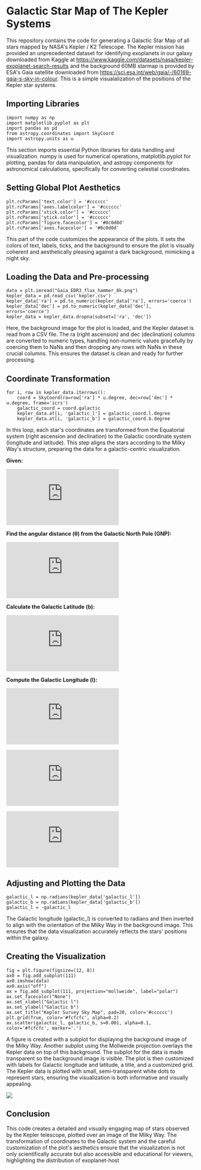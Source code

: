 # Galactic Star Map of The Kepler Systems
This repository contains the code for generating a Galactic Star Map of all stars mapped by NASA's Kepler / K2 Telescope. The Kepler mission has provided an unprecedented dataset for identifying exoplanets in our galaxy downloaded from Kaggle at https://www.kaggle.com/datasets/nasa/kepler-exoplanet-search-results and the background 60MB starmap is provided by ESA's Gaia satellite downloaded from https://sci.esa.int/web/gaia/-/60169-gaia-s-sky-in-colour. This is a simple visualalization of the positions of the Kepler star systems.


## Importing Libraries
```
import numpy as np
import matplotlib.pyplot as plt
import pandas as pd
from astropy.coordinates import SkyCoord
import astropy.units as u
```
This section imports essential Python libraries for data handling and visualization. numpy is used for numerical operations, matplotlib.pyplot for plotting, pandas for data manipulation, and astropy components for astronomical calculations, specifically for converting celestial coordinates.

## Setting Global Plot Aesthetics
```
plt.rcParams['text.color'] = '#cccccc'
plt.rcParams['axes.labelcolor'] = '#cccccc'
plt.rcParams['xtick.color'] = '#cccccc'
plt.rcParams['ytick.color'] = '#cccccc'
plt.rcParams['figure.facecolor'] = '#0c0d0d'
plt.rcParams['axes.facecolor'] = '#0c0d0d'
```
This part of the code customizes the appearance of the plots. It sets the colors of text, labels, ticks, and the background to ensure the plot is visually coherent and aesthetically pleasing against a dark background, mimicking a night sky.

## Loading the Data and Pre-processing
```
data = plt.imread("Gaia_EDR3_flux_hammer_8k.png")
kepler_data = pd.read_csv('kepler.csv')
kepler_data['ra'] = pd.to_numeric(kepler_data['ra'], errors='coerce')
kepler_data['dec'] = pd.to_numeric(kepler_data['dec'], errors='coerce')
kepler_data = kepler_data.dropna(subset=['ra', 'dec'])
```

Here, the background image for the plot is loaded, and the Kepler dataset is read from a CSV file. The ra (right ascension) and dec (declination) columns are converted to numeric types, handling non-numeric values gracefully by coercing them to NaNs and then dropping any rows with NaNs in these crucial columns. This ensures the dataset is clean and ready for further processing.

## Coordinate Transformation
```
for i, row in kepler_data.iterrows():
    coord = SkyCoord(ra=row['ra'] * u.degree, dec=row['dec'] * u.degree, frame='icrs')
    galactic_coord = coord.galactic
    kepler_data.at[i, 'galactic_l'] = galactic_coord.l.degree
    kepler_data.at[i, 'galactic_b'] = galactic_coord.b.degree
```
In this loop, each star's coordinates are transformed from the Equatorial system (right ascension and declination) to the Galactic coordinate system (longitude and latitude). This step aligns the stars according to the Milky Way's structure, preparing the data for a galactic-centric visualization.

**Given:**

![Given](https://latex.codecogs.com/png.latex?%5Cinline%20%5Calpha,%20%5Cdelta%3A%20%5Ctext%7BRight%20Ascension%20and%20Declination%20in%20the%20Equatorial%20coordinate%20system.%7D%5C%5C%20%5Calpha_%7BGP%7D,%20%5Cdelta_%7BGP%7D%3A%20%5Ctext%7BRight%20Ascension%20and%20Declination%20of%20the%20North%20Galactic%20Pole%20(NGP).%7D%5C%5C%20l_%7BNCP%7D%3A%20%5Ctext%7BGalactic%20longitude%20of%20the%20North%20Celestial%20Pole%20(NCP).%7D)

**Find the angular distance (θ) from the Galactic North Pole (GNP):**

![Angular Distance](https://latex.codecogs.com/png.latex?%5Cinline%20%5Ccos%28%5Ctheta%29%20%3D%20%5Csin%28%5Cdelta_%7BGP%7D%29%20%5Ccdot%20%5Csin%28%5Cdelta%29%20%2B%20%5Ccos%28%5Cdelta_%7BGP%7D%29%20%5Ccdot%20%5Ccos%28%5Cdelta%29%20%5Ccdot%20%5Ccos%28%5Calpha%20-%20%5Calpha_%7BGP%7D%29)

**Calculate the Galactic Latitude (b):**

![Galactic Latitude](https://latex.codecogs.com/png.latex?%5Cinline%20b%20%3D%2090%5E%5Ccirc%20-%20%5Ctheta)

**Compute the Galactic Longitude (l):**

![Galactic Longitude Sine](https://latex.codecogs.com/png.latex?%5Cinline%20%5Csin%28l%20-%20l_%7BNCP%7D%29%20%3D%20%5Cfrac%7B%5Ccos%28%5Cdelta%29%20%5Ccdot%20%5Csin%28%5Calpha%20-%20%5Calpha_%7BGP%7D%29%7D%7B%5Csin%28%5Ctheta%29%7D)


![Galactic Longitude Cosine](https://latex.codecogs.com/png.latex?%5Cinline%20%5Ccos%28l%20-%20l_%7BNCP%7D%29%20%3D%20%5Cfrac%7B%5Csin%28%5Cdelta%29%20-%20%5Csin%28%5Cdelta_%7BGP%7D%29%20%5Ccdot%20%5Ccos%28%5Ctheta%29%7D%7B%5Ccos%28%5Cdelta_%7BGP%7D%29%20%5Ccdot%20%5Csin%28%5Ctheta%29%7D)


![Full Galactic Longitude Calculation](https://latex.codecogs.com/png.latex?%5Cinline%20l%20%3D%20%5Ctext%7Batan2%7D%28%5Csin%28l%20-%20l_%7BNCP%7D%29,%20%5Ccos%28l%20-%20l_%7BNCP%7D%29%29%20%2B%20l_%7BNCP%7D)

## Adjusting and Plotting the Data
```
galactic_l = np.radians(kepler_data['galactic_l'])
galactic_b = np.radians(kepler_data['galactic_b'])
galactic_l = -galactic_l
```
The Galactic longitude (galactic_l) is converted to radians and then inverted to align with the orientation of the Milky Way in the background image. This ensures that the data visualization accurately reflects the stars' positions within the galaxy.

## Creating the Visualization
```
fig = plt.figure(figsize=(12, 8))
ax0 = fig.add_subplot(111)
ax0.imshow(data)
ax0.axis("off")
ax = fig.add_subplot(111, projection="mollweide", label="polar")
ax.set_facecolor("None")
ax.set_xlabel("Galactic l")
ax.set_ylabel("Galactic b")
ax.set_title("Kepler Survey Sky Map", pad=20, color='#cccccc')
plt.grid(True, color='#fcfcfc', alpha=0.2)
ax.scatter(galactic_l, galactic_b, s=0.001, alpha=0.1, color='#fcfcfc', marker='.')
```

A figure is created with a subplot for displaying the background image of the Milky Way. Another subplot using the Mollweide projection overlays the Kepler data on top of this background. The subplot for the data is made transparent so the background image is visible. The plot is then customized with labels for Galactic longitude and latitude, a title, and a customized grid. The Kepler data is plotted with small, semi-transparent white dots to represent stars, ensuring the visualization is both informative and visually appealing.

<img src="https://github.com/ThomasAFink/galactic_star_map_of_the_kepler_systems/blob/main/kepler_star_map.png?raw=true" />

## Conclusion
This code creates a detailed and visually engaging map of stars observed by the Kepler telescope, plotted over an image of the Milky Way. The transformation of coordinates to the Galactic system and the careful customization of the plot's aesthetics ensure that the visualization is not only scientifically accurate but also accessible and educational for viewers, highlighting the distribution of exoplanet-host
